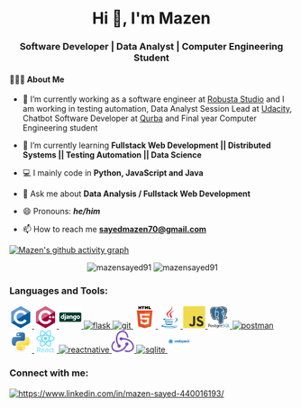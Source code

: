 <h1 align="center">Hi 👋, I'm Mazen</h1>
<h3 align="center">Software Developer | Data Analyst | Computer Engineering Student</h3>


#### 👨🏻‍💻  About Me

- 🔭 I’m currently working as a software engineer at [Robusta Studio](https://github.com/RobustaStudio) and I am working in testing automation, Data Analyst Session Lead at [Udacity](https://github.com/udacity), Chatbot Software Developer at [Qurba](https://github.com/qurba) and Final year Computer Engineering student

- 🌱 I’m currently learning **Fullstack Web Development || Distributed Systems || Testing Automation  || Data Science**

- 💻 I mainly code in **Python, JavaScript and Java**

- 💬 Ask me about **Data Analysis / Fullstack Web Development**
 
- 😄 Pronouns: **_he/him_**  

- 📫 How to reach me **sayedmazen70@gmail.com**


[![Mazen's github activity graph](https://activity-graph.herokuapp.com/graph?username=mazensayed91&theme=xcode)](https://git.io/mazensayed91)

<p align="center">
  &nbsp;<img width="48%" src="https://github-readme-stats.vercel.app/api?username=mazensayed91&show_icons=true&locale=en&theme=radical" alt="mazensayed91" />
  <img src="https://github-readme-stats.vercel.app/api/top-langs?username=mazensayed91&show_icons=true&locale=en&layout=compact&theme=radical" alt="mazensayed91" />
</p>
<!-- <p align="center">
  &nbsp;<img width="48%" src="https://github-readme-stats.vercel.app/api?username=mazensayed91&show_icons=true&locale=en&theme=radical" alt="mazensayed91" />
  <img width="48%" src="https://github-readme-streak-stats.herokuapp.com/?user=mazensayed91&theme=radical" alt="mazensayed91" />
</p>

<p align="center"><img src="https://github-readme-stats.vercel.app/api/top-langs?username=mazensayed91&show_icons=true&locale=en&layout=compact&theme=radical" alt="mazensayed91" /></p> -->

<!-- [![Mazen's wakatime stats](https://github-readme-stats.vercel.app/api/wakatime?username=Mazensayed91&theme=radical)](https://github.com/anuraghazra/github-readme-stats) -->





<h3 align="left">Languages and Tools:</h3>
<p align="left"> <a href="https://www.cprogramming.com/" target="_blank"> <img src="https://raw.githubusercontent.com/devicons/devicon/master/icons/c/c-original.svg" alt="c" width="40" height="40"/> </a> <a href="https://www.w3schools.com/cpp/" target="_blank"> <img src="https://raw.githubusercontent.com/devicons/devicon/master/icons/cplusplus/cplusplus-original.svg" alt="cplusplus" width="40" height="40"/> </a> <a href="https://www.djangoproject.com/" target="_blank"> <img src="https://raw.githubusercontent.com/devicons/devicon/master/icons/django/django-original.svg" alt="django" width="40" height="40"/> </a> <a href="https://flask.palletsprojects.com/" target="_blank"> <img src="https://www.vectorlogo.zone/logos/pocoo_flask/pocoo_flask-icon.svg" alt="flask" width="40" height="40"/> </a> <a href="https://git-scm.com/" target="_blank"> <img src="https://www.vectorlogo.zone/logos/git-scm/git-scm-icon.svg" alt="git" width="40" height="40"/> </a> <a href="https://www.w3.org/html/" target="_blank"> <img src="https://raw.githubusercontent.com/devicons/devicon/master/icons/html5/html5-original-wordmark.svg" alt="html5" width="40" height="40"/> </a> <a href="https://www.java.com" target="_blank"> <img src="https://raw.githubusercontent.com/devicons/devicon/master/icons/java/java-original.svg" alt="java" width="40" height="40"/> </a> <a href="https://developer.mozilla.org/en-US/docs/Web/JavaScript" target="_blank"> <img src="https://raw.githubusercontent.com/devicons/devicon/master/icons/javascript/javascript-original.svg" alt="javascript" width="40" height="40"/> </a> <a href="https://www.postgresql.org" target="_blank"> <img src="https://raw.githubusercontent.com/devicons/devicon/master/icons/postgresql/postgresql-original-wordmark.svg" alt="postgresql" width="40" height="40"/> </a> <a href="https://postman.com" target="_blank"> <img src="https://www.vectorlogo.zone/logos/getpostman/getpostman-icon.svg" alt="postman" width="40" height="40"/> </a> <a href="https://www.python.org" target="_blank"> <img src="https://raw.githubusercontent.com/devicons/devicon/master/icons/python/python-original.svg" alt="python" width="40" height="40"/> </a> <a href="https://reactjs.org/" target="_blank"> <img src="https://raw.githubusercontent.com/devicons/devicon/master/icons/react/react-original-wordmark.svg" alt="react" width="40" height="40"/> </a> <a href="https://reactnative.dev/" target="_blank"> <img src="https://reactnative.dev/img/header_logo.svg" alt="reactnative" width="40" height="40"/> </a> <a href="https://redux.js.org" target="_blank"> <img src="https://raw.githubusercontent.com/devicons/devicon/master/icons/redux/redux-original.svg" alt="redux" width="40" height="40"/> </a> <a href="https://www.sqlite.org/" target="_blank"> <img src="https://www.vectorlogo.zone/logos/sqlite/sqlite-icon.svg" alt="sqlite" width="40" height="40"/> </a> <a href="https://webpack.js.org" target="_blank"> <img src="https://raw.githubusercontent.com/devicons/devicon/d00d0969292a6569d45b06d3f350f463a0107b0d/icons/webpack/webpack-original-wordmark.svg" alt="webpack" width="40" height="40"/> </a> </p>


<h3 align="left">Connect with me:</h3>
<p align="left">
<a href="https://www.linkedin.com/in/mazen-sayed-440016193/" target="blank"><img align="center" src="https://raw.githubusercontent.com/rahuldkjain/github-profile-readme-generator/master/src/images/icons/Social/linked-in-alt.svg" alt="https://www.linkedin.com/in/mazen-sayed-440016193/" height="30" width="40" /></a>
</p>
